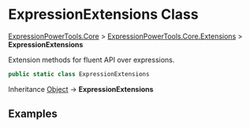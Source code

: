﻿# ExpressionExtensions Class

[ExpressionPowerTools.Core](ExpressionPowerTools.Core.a.md) > [ExpressionPowerTools.Core.Extensions](ExpressionPowerTools.Core.Extensions.n.md) > **ExpressionExtensions**

Extension methods for fluent API over expressions.

```csharp
public static class ExpressionExtensions
```

Inheritance [Object](https://docs.microsoft.com/dotnet/api/system.object) → **ExpressionExtensions**

## Examples


